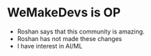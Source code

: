 # WeMakeDevs is OP

- Roshan says that this community is amazing.
- Roshan has not made these changes
- I have interest in AI/ML
